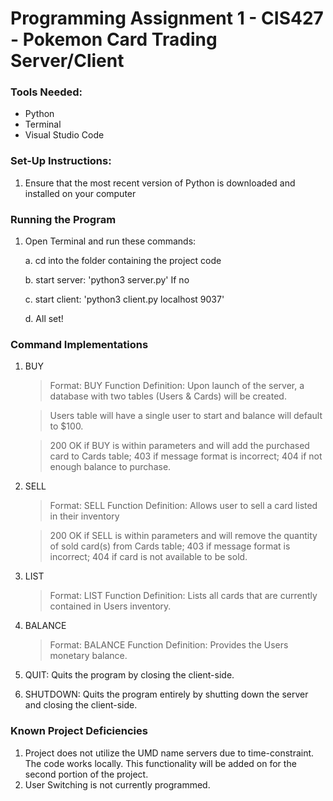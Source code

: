 # Programming Assignment 1 - CIS427 - Pokemon Card Trading Server/Client
### Tools Needed:
+ Python
+ Terminal
+ Visual Studio Code

### Set-Up Instructions:
1. Ensure that the most recent version of Python is downloaded and installed on your computer

### Running the Program
1. Open Terminal and run these commands:

    a. cd into the folder containing the project code

    b. start server: 'python3 server.py' If no 

    c. start client: 'python3 client.py localhost 9037'

    d. All set!

### Command Implementations
1. BUY
     > Format: BUY <cardName> <cardType> <rarity> <price> <count> <ownerID>
     > Function Definition: Upon launch of the server, a database with two tables (Users & Cards) will be created.

     > Users table will have a single user to start and balance will default to $100.
     
     > 200 OK if BUY is within parameters and will add the purchased card to Cards table; 403 if message format is incorrect; 404 if not enough balance to purchase.

2. SELL
     > Format: SELL <count> <price> <ownerID>
     > Function Definition: Allows user to sell a card listed in their inventory
     
     > 200 OK if SELL is within parameters and will remove the quantity of sold card(s) from Cards table; 403 if message format is incorrect; 404 if card is not available to be sold.

3. LIST
     > Format: LIST <ownerID>
     > Function Definition: Lists all cards that are currently contained in Users inventory.

4. BALANCE
     > Format: BALANCE <ownerID>
     > Function Definition: Provides the Users monetary balance.

5. QUIT: Quits the program by closing the client-side.

6. SHUTDOWN: Quits the program entirely by shutting down the server and closing the client-side.

### Known Project Deficiencies
1. Project does not utilize the UMD name servers due to time-constraint. The code works locally. This functionality will be added on for the second portion of the project.
2. User Switching is not currently programmed.
